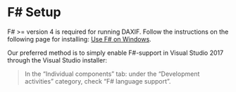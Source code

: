 # F# Setup

F# >= version 4 is required for running DAXIF. Follow the instructions on the following page for installing: [Use F# on Windows](https://fsharp.org/use/windows/).

Our preferred method is to simply enable F#-support in Visual Studio 2017 through the Visual Studio installer:
> In the “Individual components” tab: under the “Development activities” category, check “F# language support”.